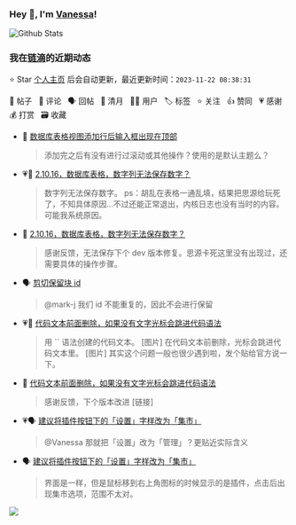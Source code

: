 ### Hey 👋, I'm [Vanessa](http://vanessa.b3log.org/)!

![Github Stats](https://github-readme-stats.vercel.app/api?username=Vanessa219&show_icons=true)

<!--events start -->

### 我在[链滴](https://ld246.com)的近期动态

⭐️ Star [个人主页](https://github.com/Vanessa219/Vanessa219) 后会自动更新，最近更新时间：`2023-11-22 08:38:31`

📝 帖子 &nbsp; 💬 评论 &nbsp; 🗣 回帖 &nbsp; 🌙 清月 &nbsp; 👨‍💻 用户 &nbsp; 🏷️ 标签 &nbsp; ⭐️ 关注 &nbsp; 👍 赞同 &nbsp; 💗 感谢 &nbsp; 💰 打赏 &nbsp; 🗃 收藏

* 💬 [数据库表格视图添加行后输入框出现在顶部](https://ld246.com/article/1700537839021/comment/1700559247289#comments)

  > 添加完之后有没有进行过滚动或其他操作？使用的是默认主题么？
* 💗📝 [2.10.16，数据库表格，数字列无法保存数字？](https://ld246.com/article/1700535997206)

  > 数字列无法保存数字。 ps：胡乱在表格一通乱填，结果把思源给玩死了，不知具体原因…不过还能正常退出，内核日志也没有当时的内容。可能我系统原因。
* 💬 [2.10.16，数据库表格，数字列无法保存数字？](https://ld246.com/article/1700535997206/comment/1700559103707#comments)

  > 感谢反馈，无法保存下个 dev 版本修复。思源卡死这里没有出现过，还需要具体的操作步骤。
* 🗣 [剪切保留块 id](https://ld246.com/article/1629457831021/comment/1629474973004#comments)

  > @mark-j 我们 id 不能重复的，因此不会进行保留
* 💗📝 [代码文本前面删除，如果没有文字光标会跳进代码语法](https://ld246.com/article/1700203496548)

  > 用 `` 语法创建的代码文本。 [图片] 在代码文本前删除，光标会跳进代码文本里。 [图片] 其实这个问题一般也很少遇到啦，发个贴给官方说一下。
* 💬 [代码文本前面删除，如果没有文字光标会跳进代码语法](https://ld246.com/article/1700203496548/comment/1700378055853#comments)

  > 感谢反馈，下个版本改进 [链接]
* 💗🗣 [建议将插件按钮下的「设置」字样改为「集市」](https://ld246.com/article/1700112207945/comment/1700130425132#comments)

  > @Vanessa 那就把「设置」改为「管理」？更贴近实际含义
* 🗣 [建议将插件按钮下的「设置」字样改为「集市」](https://ld246.com/article/1700112207945/comment/1700130425132#comments)

  > 界面是一样，但是鼠标移到右上角图标的时候显示的是插件，点击后出现集市选项，范围不太对。


<!--events end -->

<a title="Hits" target="_blank" href="https://github.com/Vanessa219/Vanessa219"><img src="https://hits.b3log.org/Vanessa219/Vanessa219.svg"></a>
